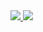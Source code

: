<div>
  <a href="https://github.com/Espadasin">
    <img src="https://github-readme-stats.vercel.app/api?username=espadasin&show_icons=true&theme=dark#gh-dark-mode-only)](https://github.com/anuraghazra/github-readme-stats#gh-dark-mode-only">
    <img src="https://github-readme-stats.vercel.app/api?username=espadasin&show_icons=true">
  </a>
</div>
